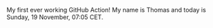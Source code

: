 My first ever working GitHub Action!
My name is Thomas and today is Sunday, 19 November, 07:05 CET. 
